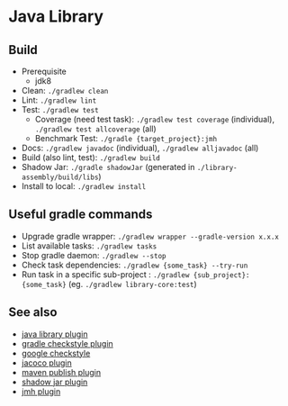 # Java Library

## Build

- Prerequisite
  - jdk8
- Clean: `./gradlew clean`
- Lint: `./gradlew lint`
- Test: `./gradlew test`
  - Coverage (need test task): `./gradlew test coverage` (individual), `./gradlew test allcoverage` (all)
  - Benchmark Test: `./gradle {target_project}:jmh`
- Docs: `./gradlew javadoc` (individual), `./gradlew alljavadoc` (all)
- Build (also lint, test): `./gradlew build`
- Shadow Jar: `./gradle shadowJar` (generated in `./library-assembly/build/libs`)
- Install to local: `./gradlew install`

## Useful gradle commands

- Upgrade gradle wrapper: `./gradlew wrapper --gradle-version x.x.x`
- List available tasks: `./gradlew tasks`
- Stop gradle daemon: `./gradlew --stop`
- Check task dependencies: `./gradlew {some_task} --try-run`
- Run task in a specific sub-project : `./gradlew {sub_project}:{some_task}` (eg. `./gradlew library-core:test`)

## See also

- [java library plugin](https://docs.gradle.org/current/userguide/java_library_plugin.html)
- [gradle checkstyle plugin](https://docs.gradle.org/current/userguide/checkstyle_plugin.html)
- [google checkstyle](https://github.com/checkstyle/checkstyle/blob/master/src/main/resources/google_checks.xml)
- [jacoco plugin](https://docs.gradle.org/current/userguide/jacoco_plugin.html)
- [maven publish plugin](https://docs.gradle.org/current/userguide/publishing_maven.html)
- [shadow jar plugin](https://github.com/johnrengelman/shadow)
- [jmh plugin](https://github.com/melix/jmh-gradle-plugin)
